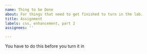 ```yaml
---
name: Thing to be Done
about: For things that need to get finished to turn in the lab.
title: Assignment
labels: css, enhancement, part 2
assignees: ''

---
```


You have to do this before you turn it in
